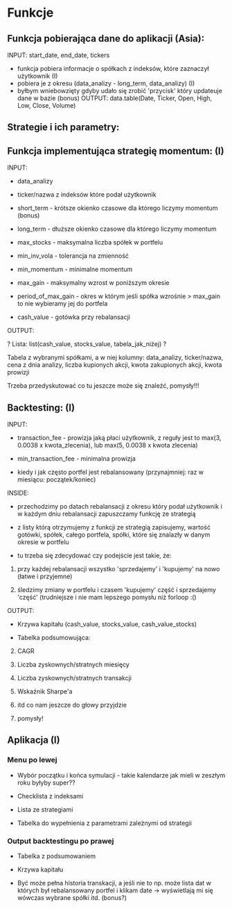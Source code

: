 # Funkcje

## Funkcja pobierająca dane do aplikacji (Asia):
INPUT: start_date, end_date, tickers
* funkcja pobiera informacje o spółkach z indeksów, które zaznaczył użytkownik (I)
* pobiera je z okresu (data_analizy - long_term, data_analizy) (I)
* byłbym wniebowzięty gdyby udało się zrobić 'przycisk' który updateuje dane w bazie (bonus)
OUTPUT:
data.table(Date, Ticker, Open, High, Low, Close, Volume)

## Strategie i ich parametry:

## Funkcja implementująca strategię momentum: (I)

INPUT:

* data_analizy

* ticker/nazwa z indeksów które podał użytkownik
    
* short_term - krótsze okienko czasowe dla którego liczymy momentum (bonus)
    
* long_term - dłuższe okienko czasowe dla którego liczymy momentum
    
* max_stocks - maksymalna liczba spółek w portfelu
    
* min_inv_vola - tolerancja na zmienność
    
* min_momentum - minimalne momentum
    
* max_gain - maksymalny wzrost w poniższym okresie
    
* period_of_max_gain - okres w którym jeśli spółka wzrośnie > max_gain to nie wybieramy jej do portfela
    
* cash_value - gotówka przy rebalansacji


OUTPUT:

? Lista: list(cash_value, stocks_value, tabela_jak_niżej) ?

Tabela z wybranymi spółkami, a w niej kolumny: data_analizy, ticker/nazwa, cena z dnia analizy, liczba kupionych akcji, kwota zakupionych akcji, kwota prowizji

Trzeba przedyskutować co tu jeszcze może się znaleźć, pomysły!!!

## Backtesting: (I)

INPUT:

* transaction_fee - prowizja jaką płaci użytkownik, z reguły jest to max(3, 0.0038 x kwota_zlecenia), lub max(5, 0.0038 x kwota zlecenia)

* min_transaction_fee - minimalna prowizja

* kiedy i jak często portfel jest rebalansowany (przynajmniej: raz w miesiącu: początek/koniec)

INSIDE:

* przechodzimy po datach rebalansacji z okresu który podał użytkownik i w każdym dniu rebalansacji zapuszczamy funkcję ze strategią

* z listy którą otrzymujemy z funkcji ze strategią zapisujemy, wartość gotówki, spółek, całego portfela, spółki, które się znalazły w danym okresie w portfelu

* tu trzeba się zdecydować czy podejście jest takie, że:

1. przy każdej rebalansacji wszystko 'sprzedajemy' i 'kupujemy' na nowo (łatwe i przyjemne)

1. śledzimy zmiany w portfelu i czasem 'kupujemy' część i sprzedajemy 'część' (trudniejsze i nie mam lepszego pomysłu niż forloop :()

OUTPUT:

* Krzywa kapitału (cash_value, stocks_value, cash_value_stocks)

* Tabelka podsumowująca:

2. CAGR 

2. Liczba zyskownych/stratnych miesięcy

2. Liczba zyskownych/stratnych transakcji

2. Wskaźnik Sharpe'a

2. itd co nam jeszcze do głowy przyjdzie

2. pomysły!


## Aplikacja (I)

### Menu po lewej

* Wybór początku i końca symulacji - takie kalendarze jak mieli w zeszłym roku byłyby super??

* Checklista z indeksami

* Lista ze strategiami

* Tabelka do wypełnienia z parametrami zależnymi od strategii

### Output backtestingu po prawej

* Tabelka z podsumowaniem

* Krzywa kapitału

* Być może pełna historia transkacji, a jeśli nie to np. może lista dat w których był rebalansowany portfel i klikam date -> wyświetlają mi się wówczas wybrane spółki itd. (bonus?)


